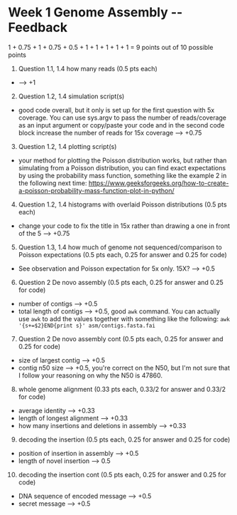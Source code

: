 # Week 1 Genome Assembly -- Feedback

1 + 0.75 + 1 + 0.75 + 0.5 + 1 + 1 + 1 + 1 + 1 = 9 points out of 10 possible points

1. Question 1.1, 1.4 how many reads (0.5 pts each)

  * --> +1

2. Question 1.2, 1.4 simulation script(s)

  * good code overall, but it only is set up for the first question with 5x coverage. You can use sys.argv to pass the number of reads/coverage as an input argument or copy/paste your code and in the second code block increase the number of reads for 15x coverage --> +0.75

3. Question 1.2, 1.4 plotting script(s)

  * your method for plotting the Poisson distribution works, but rather than simulating from a Poisson distribution, you can find exact expectations by using the probability mass function, something like the example 2 in the following next time: https://www.geeksforgeeks.org/how-to-create-a-poisson-probability-mass-function-plot-in-python/

4. Question 1.2, 1.4 histograms with overlaid Poisson distributions (0.5 pts each)

  * change your code to fix the title in 15x rather than drawing a one in front of the 5 --> +0.75

5. Question 1.3, 1.4 how much of genome not sequenced/comparison to Poisson expectations (0.5 pts each, 0.25 for answer and 0.25 for code)

  * See observation and Poisson expectation for 5x only. 15X? --> +0.5

6. Question 2 De novo assembly (0.5 pts each, 0.25 for answer and 0.25 for code)

  * number of contigs --> +0.5
  * total length of contigs --> +0.5, good `awk` command. You can actually use `awk` to add the values together with something like the following: `awk '{s+=$2}END{print s}' asm/contigs.fasta.fai`

7. Question 2 De novo assembly cont (0.5 pts each, 0.25 for answer and 0.25 for code)

  * size of largest contig --> +0.5
  * contig n50 size --> +0.5, you're correct on the N50, but I'm not sure that I follow your reasoning on why the N50 is 47860.

8. whole genome alignment (0.33 pts each, 0.33/2 for answer and 0.33/2 for code)

  * average identity --> +0.33
  * length of longest alignment --> +0.33
  * how many insertions and deletions in assembly --> +0.33

9. decoding the insertion (0.5 pts each, 0.25 for answer and 0.25 for code)

  * position of insertion in assembly --> +0.5
  * length of novel insertion --> 0.5

10. decoding the insertion cont (0.5 pts each, 0.25 for answer and 0.25 for code)

  * DNA sequence of encoded message --> +0.5
  * secret message --> +0.5
